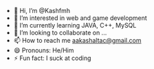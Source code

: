 - 👋 Hi, I’m @Kashfmh
- 👀 I’m interested in web and game development
- 🌱 I’m currently learning JAVA, C++, MySQL
- 💞️ I’m looking to collaborate on ...
- 📫 How to reach me aakashaltac@gmail.com
- 😄 Pronouns: He/Him
- ⚡ Fun fact: I suck at coding

<!---
Kashfmh/Kashfmh is a ✨ special ✨ repository because its `README.md` (this file) appears on your GitHub profile.
You can click the Preview link to take a look at your changes.
--->
